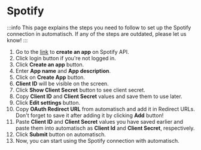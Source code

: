# Spotify

:::info
This page explains the steps you need to follow to set up the Spotify connection in automatisch. If any of the steps are outdated, please let us know!
:::

1. Go to the [link](https://developer.spotify.com/dashboard/applications) to **create an app**
   on Spotify API.
1. Click login button if you're not logged in.
1. Click **Create an app** button.
1. Enter **App name** and **App description**.
1. Click on **Create App** button.
1. **Client ID** will be visible on the screen.
1. Click **Show Client Secret** button to see client secret.
1. Copy **Client ID** and **Client Secret** values and save them to use later.
1. Click **Edit settings** button.
1. Copy **OAuth Redirect URL** from automatisch and add it in Redirect URLs. Don't forget to save it after adding it by clicking **Add** button!
1. Paste **Client ID** and **Client Secret** values you have saved earlier and paste them into automatisch as **Client Id** and **Client Secret**, respectively.
1. Click **Submit** button on automatisch.
1. Now, you can start using the Spotify connection with automatisch.
